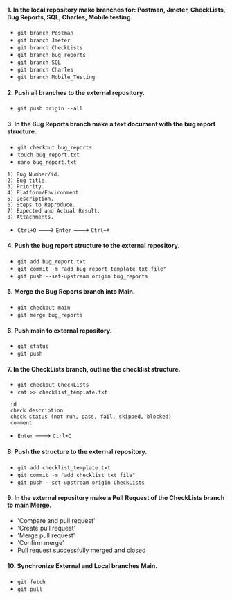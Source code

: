 #### 1. In the local repository make branches for: Postman, Jmeter, CheckLists, Bug Reports, SQL, Charles, Mobile testing.
- `git branch Postman`
- `git branch Jmeter`
- `git branch CheckLists`
- `git branch bug_reports`
- `git branch SQL`
- `git branch Charles`
- `git branch Mobile_Testing`
#### 2. Push all branches to the external repository.
- `git push origin --all`
#### 3. In the Bug Reports branch make a text document with the bug report structure.
- `git checkout bug_reports`
- `touch bug_report.txt`
- `nano bug_report.txt`
```
1) Bug Number/id.
2) Bug title.
3) Priority.
4) Platform/Environment.
5) Description.
6) Steps to Reproduce.
7) Expected and Actual Result.
8) Attachments.
```
- `Ctrl+O` ---> `Enter` ---> `Ctrl+X`
#### 4. Push the bug report structure to the external repository.
- `git add bug_report.txt`
- `git commit -m "add bug report template txt file"`
- `git push --set-upstream origin bug_reports`
#### 5. Merge the Bug Reports branch into Main.
- `git checkout main`
- `git merge bug_reports`
#### 6. Push main to external repository.
- `git status`
- `git push`
#### 7. In the CheckLists branch, outline the checklist structure.
- `git checkout CheckLists`
- `cat >> checklist_template.txt`
```
 id
 check description
 check status (not run, pass, fail, skipped, blocked)
 comment
```
- `Enter` ---> `Ctrl+C`
#### 8. Push the structure to the external repository.
- `git add checklist_template.txt`
- `git commit -m "add checklist txt file"`
- `git push --set-upstream origin CheckLists`
#### 9. In the external repository make a Pull Request of the CheckLists branch to main Merge.
- 'Compare and pull request'
- 'Create pull request'
- 'Merge pull request'
- 'Confirm merge'
- Pull request successfully merged and closed
#### 10. Synchronize External and Local branches Main.
- `git fetch`
- `git pull`
